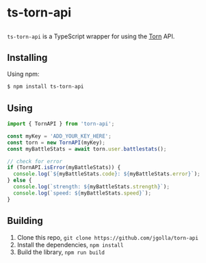# ts-torn-api

##

`ts-torn-api` is a TypeScript wrapper for using the [Torn](https://www.torn.com/) API.

## Installing

Using npm:

```bash
$ npm install ts-torn-api
```

## Using

```ts
import { TornAPI } from 'torn-api';

const myKey = 'ADD_YOUR_KEY_HERE';
const torn = new TornAPI(myKey);
const myBattleStats = await torn.user.battlestats();

// check for error
if (TornAPI.isError(myBattleStats)) {
  console.log(`${myBattleStats.code}: ${myBattleStats.error}`);
} else {
  console.log(`strength: ${myBattleStats.strength}`);
  console.log(`speed: ${myBattleStats.speed}`);
}
```

## Building

1. Clone this repo, `git clone https://github.com/jgolla/torn-api`
1. Install the dependencies, `npm install`
1. Build the library, `npm run build`
